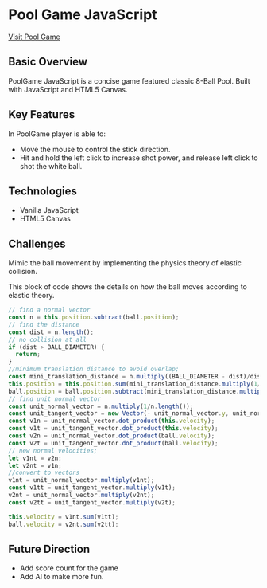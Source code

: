 # Pool Game JavaScript
[Visit Pool Game ](https://yuqwang.site/POOLGAMEJS/)

## Basic Overview
PoolGame JavaScript is a concise game featured classic 8-Ball Pool. Built with JavaScript and HTML5 Canvas.

## Key Features
In PoolGame player is able to:
* Move the mouse to control the stick direction.
* Hit and hold the left click to increase shot power, and release left click to shot the white ball.

## Technologies
* Vanilla JavaScript
* HTML5 Canvas

## Challenges
Mimic the ball movement by implementing the physics theory of elastic collision.

This block of code shows the details on how the ball moves according to elastic theory.
```JavaScript
// find a normal vector
const n = this.position.subtract(ball.position);
// find the distance
const dist = n.length();
// no collision at all
if (dist > BALL_DIAMETER) {
  return;
}
//minimum translation distance to avoid overlap;
const mini_translation_distance = n.multiply((BALL_DIAMETER - dist)/dist)
this.position = this.position.sum(mini_translation_distance.multiply(1/2));
ball.position = ball.position.subtract(mini_translation_distance.multiply(1/2));
// find unit normal vector
const unit_normal_vector = n.multiply(1/n.length());
const unit_tangent_vector = new Vector(- unit_normal_vector.y, unit_normal_vector.x);
const v1n = unit_normal_vector.dot_product(this.velocity);
const v1t = unit_tangent_vector.dot_product(this.velocity);
const v2n = unit_normal_vector.dot_product(ball.velocity);
const v2t = unit_tangent_vector.dot_product(ball.velocity);
// new normal velocities;
let v1nt = v2n;
let v2nt = v1n;
//convert to vectors
v1nt = unit_normal_vector.multiply(v1nt);
const v1tt = unit_tangent_vector.multiply(v1t);
v2nt = unit_normal_vector.multiply(v2nt);
const v2tt = unit_tangent_vector.multiply(v2t);

this.velocity = v1nt.sum(v1tt);
ball.velocity = v2nt.sum(v2tt);

```


## Future Direction
* Add score count for the game
* Add AI to make more fun.  
